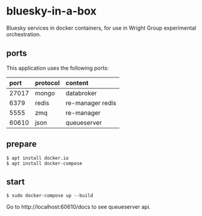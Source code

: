 # bluesky-in-a-box 

Bluesky services in docker containers, for use in Wright Group experimental orchestration.

## ports

This application uses the following ports:

| port  | protocol | content          |
| :---- | :------- | :--------------- |
| 27017 | mongo    | databroker       |
| 6379  | redis    | re-manager redis |
| 5555  | zmq      | re-manager       |
| 60610 | json     | queueserver      |

## prepare

```
$ apt install docker.io
$ apt install docker-compose
```

## start 

```
$ sudo docker-compose up --build
```

Go to http://localhost:60610/docs to see queueserver api.
